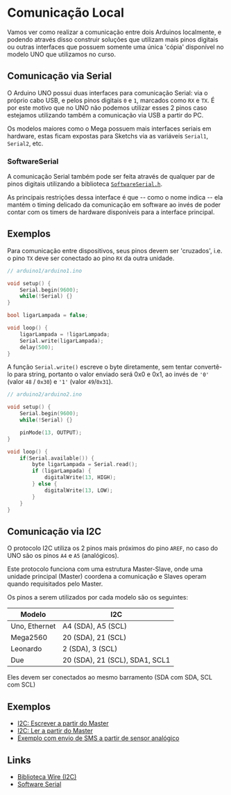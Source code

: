 # Comunicação Local

Vamos ver como realizar a comunicação entre dois Arduinos localmente, e podendo através disso construir soluções que utilizam mais pinos digitais ou outras interfaces que possuem somente uma única 'cópia' disponível no modelo UNO que utilizamos no curso.

## Comunicação via Serial

O Arduino UNO possui duas interfaces para comunicação Serial: via o próprio cabo USB, e pelos pinos digitais `0` e `1`, marcados como `RX` e `TX`. É por este motivo que no UNO não podemos utilizar esses 2 pinos caso estejamos utilizando também a comunicação via USB a partir do PC.

Os modelos maiores como o Mega possuem mais interfaces seriais em hardware, estas ficam expostas para Sketchs via as variáveis `Serial1`, `Serial2`, etc.

### SoftwareSerial

A comunicação Serial também pode ser feita através de qualquer par de pinos digitais utilizando a biblioteca [`SoftwareSerial.h`](https://www.arduino.cc/en/Reference/SoftwareSerial).

As principais restrições dessa interface é que -- como o nome indica -- ela mantém o timing delicado da comunicação em software ao invés de poder contar com os timers de hardware disponíveis para a interface principal.

## Exemplos

Para comunicação entre dispositivos, seus pinos devem ser 'cruzados', i.e. o pino `TX` deve ser conectado ao pino `RX` da outra unidade.

```c++
// arduino1/arduino1.ino

void setup() {
	Serial.begin(9600);
	while(!Serial) {}
}

bool ligarLampada = false;

void loop() {
	ligarLampada = !ligarLampada;
	Serial.write(ligarLampada);
	delay(500);
}
```

A função `Serial.write()` escreve o byte diretamente, sem tentar convertê-lo para string, portanto o valor enviado será 0x0 e 0x1, ao invés de `'0'` (valor `48` / `0x30`) e `'1'` (valor `49`/`0x31`).

```c++
// arduino2/arduino2.ino

void setup() {
	Serial.begin(9600);
	while(!Serial) {}

	pinMode(13, OUTPUT);
}

void loop() {
	if(Serial.available()) {
		byte ligarLampada = Serial.read();
		if (ligarLampada) {
			digitalWrite(13, HIGH);
		} else {
			digitalWrite(13, LOW);
		}
	}
}
```

## Comunicação via I2C

O protocolo I2C utiliza os 2 pinos mais próximos do pino `AREF`, no caso do UNO são os pinos `A4` e `A5` (analógicos).

Este protocolo funciona com uma estrutura Master-Slave, onde uma unidade principal (Master) coordena a comunicação e Slaves operam quando requisitados pelo Master.

Os pinos a serem utilizados por cada modelo são os seguintes:

| Modelo | I2C |
| ---- | ---- |
| Uno, Ethernet |A4 (SDA), A5 (SCL) |
| Mega2560 | 20 (SDA), 21 (SCL) |
| Leonardo |	2 (SDA), 3 (SCL) |
| Due | 20 (SDA), 21 (SCL), SDA1, SCL1 |


Eles devem ser conectados ao mesmo barramento (SDA com SDA, SCL com SCL)

## Exemplos
- [I2C: Escrever a partir do Master](../exercicios/12-comunicacao-local/master-writer/)
- [I2C: Ler a partir do Master](../exercicios/12-comunicacao-local/master-reader/)
- [Exemplo com envio de SMS a partir de sensor analógico](../exercicios/12-comunicacao-local/http-sms)

## Links

- [Biblioteca Wire (I2C)](https://www.arduino.cc/en/Reference/Wire)
- [Software Serial](https://www.arduino.cc/en/Reference/SoftwareSerial)
